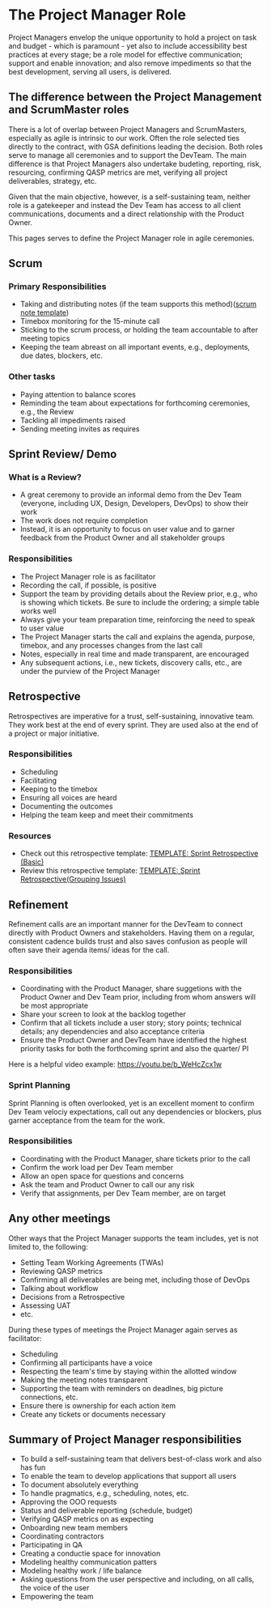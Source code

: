 # The Project Manager Role

Project Managers envelop the unique opportunity to hold a project on task and budget - which is paramount - yet also to include accessibility best practices at every stage; be a role model for effective communication; support and enable innovation; and also remove impediments so that the best development, serving all users, is delivered.

## The difference between the Project Management and ScrumMaster roles

There is a lot of overlap between Project Managers and ScrumMasters, especially as agile is intrinsic to our work. Often the role selected ties directly to the contract, with GSA definitions leading the decision. Both roles serve to manage all ceremonies and to support the DevTeam. The main difference is that Project Managers also undertake budeting, reporting, risk, resourcing, confirming QASP metrics are met, verifying all project deliverables, strategy, etc.

Given that the main objective, however, is a self-sustaining team, neither role is a gatekeeper and instead the Dev Team has access to all client communications, documents and a direct relationship with the Product Owner.

This pages serves to define the Project Manager role in agile ceremonies.

## Scrum

### Primary Responsibilities

- Taking and distributing notes (if the team supports this method)([scrum note template](https://docs.google.com/document/d/17tl3lPu-3Uo6_YCEtb6AH9HsaILLS1UTmoUFIuXoqDc/edit))
- Timebox monitoring for the 15-minute call
- Sticking to the scrum process, or holding the team accountable to after meeting topics
- Keeping the team abreast on all important events, e.g., deployments, due dates, blockers, etc.

### Other tasks

- Paying attention to balance scores
- Reminding the team about expectations for forthcoming ceremonies, e.g., the Review
- Tackling all impediments raised
- Sending meeting invites as requires

## Sprint Review/ Demo

### What is a Review?

- A great ceremony to provide an informal demo from the Dev Team (everyone, including UX, Design, Developers, DevOps) to show their work
- The work does not require completion
- Instead, it is an opportunity to focus on user value and to garner feedback from the Product Owner and all stakeholder groups

### Responsibilities

- The Project Manager role is as facilitator
- Recording the call, if possible, is positive
- Support the team by providing details about the Review prior, e.g., who is showing which tickets. Be sure to include the ordering; a simple table works well
- Always give your team preparation time, reinforcing the need to speak to user value
- The Project Manager starts the call and explains the agenda, purpose, timebox, and any processes changes from the last call
- Notes, especially in real time and made transparent, are encouraged
- Any subsequent actions, i.e., new tickets, discovery calls, etc., are under the purview of the Project Manager

## Retrospective

Retrospectives are imperative for a trust, self-sustaining, innovative team. They work best at the end of every sprint. They are used also at the end of a project or major initiative.

### Responsibilities

- Scheduling
- Facilitating
- Keeping to the timebox
- Ensuring all voices are heard
- Documenting the outcomes
- Helping the team keep and meet their commitments

### Resources

- Check out this retrospective template: [TEMPLATE: Sprint Retrospective (Basic)](https://trello.com/b/YEXXigXH/template-sprint-retrospective)
- Review this retrospective template: [TEMPLATE: Sprint Retrospective(Grouping Issues)](https://trello.com/b/jG9U4I6l/template-sprint-retrospective-grouping-issues)

## Refinement

Refinement calls are an important manner for the DevTeam to connect directly with Product Owners and stakeholders. Having them on a regular, consistent cadence builds trust and also saves confusion as people will often save their agenda items/ ideas for the call.

### Responsibilities

- Coordinating with the Product Manager, share suggetions with the Product Owner and Dev Team prior, including from whom answers will be most appropriate
- Share your screen to look at the backlog together
- Confirm that all tickets include a user story; story points; technical details; any dependencies and also acceptance criteria
- Ensure the Product Owner and DevTeam have identified the highest priority tasks for both the forthcoming sprint and also the quarter/ PI

Here is a helpful video example: <https://youtu.be/b_WeHcZcx1w>

### Sprint Planning

Sprint Planning is often overlooked, yet is an excellent moment to confirm Dev Team velociy expectations, call out any dependencies or blockers, plus garner acceptance from the team for the work.

### Responsibilities

- Coordinating with the Product Manager, share tickets prior to the call
- Confirm the work load per Dev Team member
- Allow an open space for questions and concerns
- Ask the team and Product Owner to call our any risk
- Verify that assignments, per Dev Team member, are on target

## Any other meetings

Other ways that the Project Manager supports the team includes, yet is not limited to, the following:

- Setting Team Working Agreements (TWAs)
- Reviewing QASP metrics
- Confirming all deliverables are being met, including those of DevOps
- Talking about workflow
- Decisions from a Retrospective
- Assessing UAT
- etc.

During these types of meetings the Project Manager again serves as facilitator:

- Scheduling
- Confirming all participants have a voice
- Respecting the team's time by staying within the allotted window
- Making the meeting notes transparent
- Supporting the team with reminders on deadlnes, big picture connections, etc.
- Ensure there is ownership for each action item
- Create any tickets or documents necessary

## Summary of Project Manager responsibilities

- To build a self-sustaining team that delivers best-of-class work and also has fun
- To enable the team to develop applications that support all users
- To document absolutely everything
- To handle pragmatics, e.g., scheduling, notes, etc.
- Approving the OOO requests
- Status and deliverable reporting (schedule, budget)
- Verifying QASP metrics on as expecting
- Onboarding new team members
- Coordinating contractors
- Participating in QA
- Creating a conductie space for innovation
- Modeling healthy communication patters
- Modeling healthy work / life balance
- Asking questions from the user perspective and including, on all calls, the voice of the user
- Empowering the team
